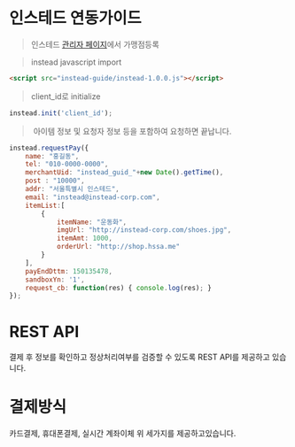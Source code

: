 # 인스테드 연동가이드

> 인스테드 [관리자 페이지](http://shop.hssa.me)에서 가맹점등록

> instead javascript import
```html
<script src="instead-guide/instead-1.0.0.js"></script>
```

> client_id로 initialize
```javascript
instead.init('client_id');
```

>  아이템 정보 및 요청자 정보 등을 포함하여 요청하면 끝납니다.
```javascript
instead.requestPay({ 
    name: "홍길동", 
    tel: "010-0000-0000", 
    merchantUid: "instead_guid_"+new Date().getTime(), 
    post : "10000", 
    addr: "서울특별시 인스테드", 
    email: "instead@instead-corp.com", 
    itemList:[ 
        { 
            itemName: "운동화", 
            imgUrl: "http://instead-corp.com/shoes.jpg", 
            itemAmt: 1000, 
            orderUrl: "http://shop.hssa.me" 
        } 
    ], 
    payEndDttm: 150135478, 
    sandboxYn: '1', 
    request_cb: function(res) { console.log(res); } 
});
```

# REST API
결제 후 정보를 확인하고 정상처리여부를 검증할 수 있도록 REST API를 제공하고 있습니다.

# 결제방식
카드결제, 휴대폰결제, 실시간 계좌이체
위 세가지를 제공하고있습니다.

